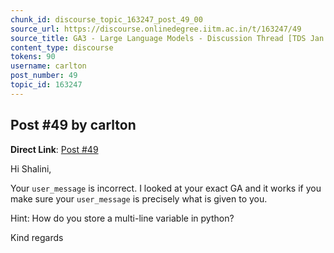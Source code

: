 ```yaml
---
chunk_id: discourse_topic_163247_post_49_00
source_url: https://discourse.onlinedegree.iitm.ac.in/t/163247/49
source_title: GA3 - Large Language Models - Discussion Thread [TDS Jan 2025]
content_type: discourse
tokens: 90
username: carlton
post_number: 49
topic_id: 163247
---
```


## Post #49 by carlton

**Direct Link**: [Post #49](https://discourse.onlinedegree.iitm.ac.in/t/163247/49)

Hi Shalini,

Your `user_message` is incorrect. I looked at your exact GA and it works if you make sure your `user_message` is precisely what is given to you.

Hint: How do you store a multi-line variable in python?

Kind regards
